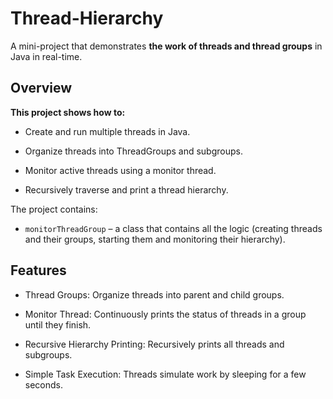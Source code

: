 # Thread-Hierarchy 

A mini-project that demonstrates **the work of threads and thread groups** in Java in real-time.  

## Overview

 **This project shows how to:**

- Create and run multiple threads in Java.

- Organize threads into ThreadGroups and subgroups.

- Monitor active threads using a monitor thread.

- Recursively traverse and print a thread hierarchy.

The project contains:

- `monitorThreadGroup` – a class that contains all the logic (creating threads and their groups, starting them and monitoring their hierarchy).

## Features

- Thread Groups: Organize threads into parent and child groups.

- Monitor Thread: Continuously prints the status of threads in a group until they finish.

- Recursive Hierarchy Printing: Recursively prints all threads and subgroups.

- Simple Task Execution: Threads simulate work by sleeping for a few seconds.

